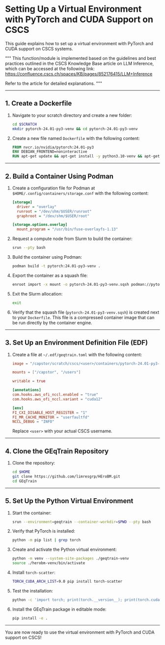 # Setting Up a Virtual Environment with PyTorch and CUDA Support on CSCS

This guide explains how to set up a virtual environment with PyTorch and CUDA support on CSCS systems.

"""
This function/module is implemented based on the guidelines and best practices 
outlined in the CSCS Knowledge Base article on LLM Inference, which can be 
accessed at the following link: 
https://confluence.cscs.ch/spaces/KB/pages/852176415/LLM+Inference

Refer to the article for detailed explanations.
"""

---

## 1. Create a Dockerfile

1. Navigate to your scratch directory and create a new folder:
    ```bash
    cd $SCRATCH
    mkdir pytorch-24.01-py3-venv && cd pytorch-24.01-py3-venv
    ```

2. Create a new file named `Dockerfile` with the following content:
    ```dockerfile
    FROM nvcr.io/nvidia/pytorch:24.01-py3
    ENV DEBIAN_FRONTEND=noninteractive
    RUN apt-get update && apt-get install -y python3.10-venv && apt-get clean && rm -rf /var/lib/apt/lists/*
    ```

---

## 2. Build a Container Using Podman

1. Create a configuration file for Podman at `$HOME/.config/containers/storage.conf` with the following content:
    ```ini
    [storage]
      driver = "overlay"
      runroot = "/dev/shm/$USER/runroot"
      graphroot = "/dev/shm/$USER/root"

    [storage.options.overlay]
      mount_program = "/usr/bin/fuse-overlayfs-1.13"
    ```

2. Request a compute node from Slurm to build the container:
    ```bash
    srun --pty bash
    ```

3. Build the container using Podman:
    ```bash
    podman build -t pytorch:24.01-py3-venv .
    ```

4. Export the container as a squash file:
    ```bash
    enroot import -x mount -o pytorch-24.01-py3-venv.sqsh podman://pytorch:24.01-py3-venv
    ```

5. Exit the Slurm allocation:
    ```bash
    exit
    ```

6. Verify that the squash file (`pytorch-24.01-py3-venv.sqsh`) is created next to your `Dockerfile`. This file is a compressed container image that can be run directly by the container engine.

---

## 3. Set Up an Environment Definition File (EDF)

1. Create a file at `~/.edf/geqtrain.toml` with the following content:
    ```toml
    image = "/capstor/scratch/cscs/<user>/containers/pytorch-24.01-py3-venv/pytorch-24.01-py3-venv.sqsh"

    mounts = ["/capstor", "/users"]

    writable = true

    [annotations]
    com.hooks.aws_ofi_nccl.enabled = "true"
    com.hooks.aws_ofi_nccl.variant = "cuda12"

    [env]
    FI_CXI_DISABLE_HOST_REGISTER = "1"
    FI_MR_CACHE_MONITOR = "userfaultfd"
    NCCL_DEBUG = "INFO"
    ```

    Replace `<user>` with your actual CSCS username.

---

## 4. Clone the GEqTrain Repository

1. Clone the repository:
    ```bash
    cd $HOME
    git clone https://github.com/limresgrp/HEroBM.git
    cd GEqTrain
    ```

---

## 5. Set Up the Python Virtual Environment

1. Start the container:
    ```bash
    srun --environment=geqtrain --container-workdir=$PWD --pty bash
    ```

2. Verify that PyTorch is installed:
    ```bash
    python -m pip list | grep torch
    ```

3. Create and activate the Python virtual environment:
    ```bash
    python -m venv --system-site-packages ./geqtrain-venv
    source ./herobm-venv/bin/activate
    ```

4. Install `torch-scatter`:
    ```bash
    TORCH_CUDA_ARCH_LIST=9.0 pip install torch-scatter
    ```

5. Test the installation:
    ```bash
    python -c 'import torch; print(torch.__version__); print(torch.cuda.is_available()); from torch_scatter import scatter_max'
    ```

6. Install the GEqTrain package in editable mode:
    ```bash
    pip install -e .
    ```
---

You are now ready to use the virtual environment with PyTorch and CUDA support on CSCS!